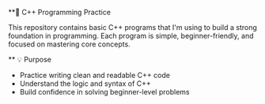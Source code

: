 **🚀 C++ Programming Practice

This repository contains basic C++ programs that I'm using to build a strong foundation in programming. Each program is simple, beginner-friendly, and focused on mastering core concepts.

** 💡 Purpose

- Practice writing clean and readable C++ code
- Understand the logic and syntax of C++
- Build confidence in solving beginner-level problems

